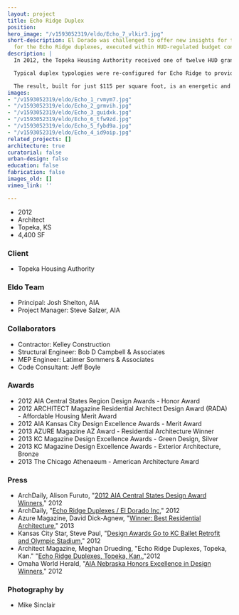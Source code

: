 ```yaml
---
layout: project
title: Echo Ridge Duplex
position: 
hero_image: "/v1593052319/eldo/Echo_7_vlkir3.jpg"
short-description: El Dorado was challenged to offer new insights for the duplex typology
  for the Echo Ridge duplexes, executed within HUD-regulated budget constraints.
description: |
  In 2012, the Topeka Housing Authority received one of twelve HUD grants given nationally to incentivize innovative, sustainable design and construction within the low-income housing sectors.  Additionally, as part of the HUD grant, we were required to meet every item outlined by the Enterprise Green Communities Checklist.

  Typical duplex typologies were re-configured for Echo Ridge to provide natural cross ventilation for all major rooms of each unit. Arranged in a stacked configuration to create a shared interior courtyard, the new configuration of duplexes were designed with a focus on single mothers, providing a protected and easily supervised communal space for small children. The second level of each unit has a private, shaded patio and a planted roof. The new duplexes also gain energy efficiency through the use of highly insulated envelope construction, fully ventilated rain screen systems, and a shared ground source heat pump system. Storm water management is achieved through planted rooftops and pervious concrete sidewalk paving. Materials containing recycled content were specified throughout the design.

  The result, built for just $115 per square foot, is an energetic and optimistic re-thinking of a low-income housing typology that promotes sustainable living and a strong sense of community.
images:
- "/v1593052319/eldo/Echo_1_rvmym7.jpg"
- "/v1593052319/eldo/Echo_2_grmvih.jpg"
- "/v1593052319/eldo/Echo_3_guidxk.jpg"
- "/v1593052319/eldo/Echo_6_tfw9zd.jpg"
- "/v1593052319/eldo/Echo_5_fybd9a.jpg"
- "/v1593052319/eldo/Echo_4_id9oip.jpg"
related_projects: []
architecture: true
curatorial: false
urban-design: false
education: false
fabrication: false
images_old: []
vimeo_link: ''

---
```

* 2012
* Architect
* Topeka, KS
* 4,400 SF

### Client

* Topeka Housing Authority

### Eldo Team

* Principal: Josh Shelton, AIA
* Project Manager: Steve Salzer, AIA

### Collaborators

* Contractor: Kelley Construction
* Structural Engineer: Bob D Campbell & Associates
* MEP Engineer: Latimer Sommers & Associates
* Code Consultant: Jeff Boyle

### Awards

* 2012 AIA Central States Region Design Awards - Honor Award
* 2012 ARCHITECT Magazine Residential Architect Design Award (RADA) - Affordable Housing Merit Award
* 2012 AIA Kansas City Design Excellence Awards - Merit Award
* 2013 AZURE Magazine AZ Award - Residential Architecture Winner
* 2013 KC Magazine Design Excellence Awards - Green Design, Silver
* 2013 KC Magazine Design Excellence Awards - Exterior Architecture, Bronze
* 2013 The Chicago Athenaeum - American Architecture Award

### Press

* ArchDaily, Alison Furuto, "[2012 AIA Central States Design Award Winners](https://www.archdaily.com/280308/2012-aia-central-states-design-award-winners)," 2012
* ArchDaily, "[Echo Ridge Duplexes / El Dorado Inc]()," 2012
* Azure Magazine, David Dick-Agnew, "[Winner: Best Residential Architecture](assets.ctfassets.net/7ceafwpo4r5g/5RcYWGu3TXcPAKYSiyQflP/ca4cd4422bce46a0632e634602577612/201308_Azure_Magazine_AZ_Awards_The_Best_of_Arch_and_Design.pdf)," 2013
* Kansas City Star, Steve Paul, "[Design Awards Go to KC Ballet Retrofit and Olympic Stadium](assets.ctfassets.net/7ceafwpo4r5g/6HEanmsB8dUHkUP3R4oieH/0eca8dcaa3000697eaf119c6aff3e5b4/2012-Kansas_City_Star-Design_Awards_go_to_KC_Ballet.pdf)," 2012
* Architect Magazine, Meghan Drueding, "Echo Ridge Duplexes, Topeka, Kan." "[Echo Ridge Duplexes, Topeka, Kan.](https://www.architectmagazine.com/awards/residential-architect-design-awards/echo-ridge-duplexes-topeka-kan_o ),"2012
* Omaha World Herald, "[AIA Nebraska Honors Excellence in Design Winners](downloads.ctfassets.net/7ceafwpo4r5g/5x0fFssw93zpdg4GzLTeib/c7d5a9bf9fce5bc7bccfa1f2f5f81a68/2012-Omaha_World_Herald-Central_States_Regional_Awards.pdf)," 2012

### Photography by

* Mike Sinclair
